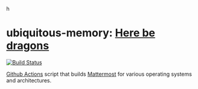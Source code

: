 h
# ubiquitous-memory: [Here be dragons][2]

[![Build Status](https://github.com/SmartHoneybee/ubiquitous-memory/actions/workflows/release.yml/badge.svg)](https://github.com/SmartHoneybee/ubiquitous-memory/actions/workflows/release.yml)

[Github Actions][0] script that builds [Mattermost][1] for various operating systems and architectures.

[0]: https://github.com/SmartHoneybee/ubiquitous-memory/actions
[1]: https://mattermost.com/
[2]: https://en.wikipedia.org/wiki/Here_be_dragons
